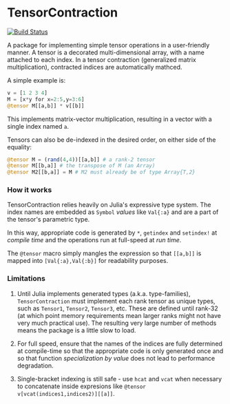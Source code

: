 # TensorContraction

[![Build Status](https://travis-ci.org/andyferris/TensorContraction.jl.svg?branch=master)](https://travis-ci.org/andyferris/TensorContraction.jl)

A package for implementing simple tensor operations in a user-friendly manner. A tensor is a decorated multi-dimensional array, with a name attached to each index. In a tensor contraction (generalized matrix multiplication), contracted indices are automatically mathced.

A simple example is:

```julia
v = [1 2 3 4]
M = [x*y for x=2:5,y=3:6]
@tensor M[[a,b]] * v[[b]]
```

This implements matrix-vector multiplication, resulting in a vector with a single index named `a`. 

Tensors can also be de-indexed in the desired order, on either side of the equality:

```julia
@tensor M = (rand(4,4))[[a,b]] # a rank-2 tensor
@tensor M[[b,a]] # the transpose of M (an Array)
@tensor M2[[b,a]] = M # M2 must already be of type Array{T,2}
```

### How it works

TensorContraction relies heavily on Julia's expressive type system. The index names are embedded as `Symbol` *values* like `Val{:a}` and are a part of the tensor's parametric type.

In this way, appropriate code is generated by `*`, `getindex` and `setindex!` at *compile time* and the operations run at full-speed at *run time*. 

The `@tensor` macro simply mangles the expression so that ``[[a,b]]`` is mapped into `[Val{:a},Val{:b}]` for readability purposes. 

### Limitations

1. Until Julia implements generated types (a.k.a. type-families), `TensorContraction` must implement each rank tensor as unique types, such as `Tensor1`, `Tensor2`, `Tensor3`, etc. These are defined until rank-32 (at which point memory requirements mean larger ranks might not have very much practical use). The resulting very large number of methods means the package is a little slow to load.

2. For full speed, ensure that the names of the indices are fully determined at compile-time so that the appropriate code is only generated once and so that function *specialization by value* does not lead to performance degradation.

3. Single-bracket indexing is still safe - use `hcat` and `vcat` when necessary to concatenate inside expresions like `@tensor v[vcat(indices1,indices2)][[a]]`.

 